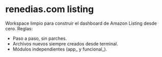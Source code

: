 # renedias.com listing

Workspace limpio para construir el dashboard de Amazon Listing desde cero.
Reglas:
- Paso a paso, sin parches.
- Archivos nuevos siempre creados desde terminal.
- Módulos independientes (app_ y funcional_).
